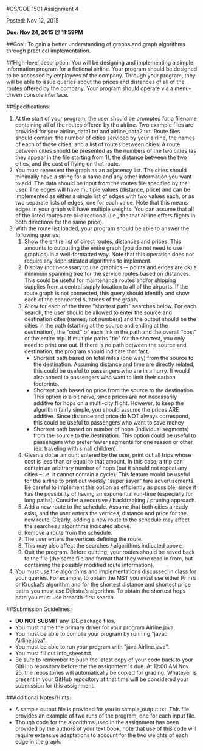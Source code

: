 #CS/COE 1501 Assignment 4

Posted:  Nov 12, 2015

**Due:  Nov 24, 2015 @ 11:59PM**

##Goal:
To gain a better understanding of graphs and graph algorithms through practical implementation.

##High-level description:
You will be designing and implementing a simple information program for a fictional airline.
Your program should be designed to be accessed by employees of the company.
Through your program, they will be able to issue queries about the prices and distances of all of the routes offered by the company.
Your program should operate via a menu-driven console interface.

##Specifications:
1. At the start of your program, the user should be prompted for a filename containing all of the routes offered by the airline. Two example files are provided for you:  airline_data1.txt and airline_data2.txt.  Route files should contain:  the number of cities serviced by your airline, the names of each of those cities, and a list of routes between cities.  A route between cities should be presented as the numbers of the two cities (as they appear in the file starting from 1), the distance between the two cities, and the cost of flying on that route.
1. You must represent the graph as an adjacency list. The cities should minimally have a string for a name and any other information you want to add. The data should be input from the routes file specified by the user. The edges will have multiple values (distance, price) and can be implemented as either a single list of edges with two values each, or as two separate lists of edges, one for each value. Note that this means edges in your graph will have multiple weights. You can assume that all of the listed routes are bi-directional (i.e., the that airline offers flights in both directions for the same price).
1. With the route list loaded, your program should be able to answer the following queries:
	1. Show the entire list of direct routes, distances and prices. This amounts to outputting the entire graph (you do not need to use graphics) in a well-formatted way. Note that this operation does not require any sophisticated algorithms to implement.
	1. Display (not necessary to use graphics -- points and edges are ok) a minimum spanning tree for the service routes based on distances. This could be useful for maintenance routes and/or shipping supplies from a central supply location to all of the airports. If the route graph is not connected, this query should identify and show each of the connected subtrees of the graph.
	1. Allow for each of the three "shortest path" searches below. For each search, the user should be allowed to enter the source and destination cites (names, not numbers) and the output should be the cities in the path (starting at the source and ending at the destination), the "cost" of each link in the path and the overall "cost" of the entire trip. If multiple paths "tie" for the shortest, you only need to print one out. If there is no path between the source and destination, the program should indicate that fact.
		* Shortest path based on total miles (one way) from the source to the destination. Assuming distance and time are directly related, this could be useful to passengers who are in a hurry. It would also appeal to passengers who want to limit their carbon footprints.
		* Shortest path based on price from the source to the destination. This option is a bit naïve, since prices are not necessarily additive for hops on a multi-city flight. However, to keep the algorithm fairly simple, you should assume the prices ARE additive. Since distance and price do NOT always correspond, this could be useful to passengers who want to save money
		* Shortest path based on number of hops (individual segments) from the source to the destination. This option could be useful to passengers who prefer fewer segments for one reason or other (ex: traveling with small children).
	1. Given a dollar amount entered by the user, print out all trips whose cost is less than or equal to that amount. In this case, a trip can contain an arbitrary number of hops (but it should not repeat any cities – i.e. it cannot contain a cycle). This feature would be useful for the airline to print out weekly "super saver" fare advertisements. Be careful to implement this option as efficiently as possible, since it has the possibility of having an exponential run-time (especially for long paths). Consider a recursive / backtracking / pruning approach.
	1. Add a new route to the schedule. Assume that both cities already exist, and the user enters the vertices, distance and price for the new route. Clearly, adding a new route to the schedule may affect the searches / algorithms indicated above.
	1. Remove a route from the schedule.
	1. The user enters the vertices defining the route.
	1. This may also affect the searches / algorithms indicated above.
	1. Quit the program. Before quitting, your routes should be saved back to the file (the same file and format that they were read in from, but containing the possibly modified route information).
1. You must use the algorithms and implementations discussed in class for your queries. For example, to obtain the MST you must use either Prim’s or Kruskal’s algorithm and for the shortest distance and shortest price paths you must use Dijkstra’s algorithm. To obtain the shortest hops path you must use breadth-first search.

##Submission Guidelines:
* **DO NOT SUBMIT** any IDE package files.
* You must name the primary driver for your program Airline.java.
* You must be able to compile your program by running "javac Airline.java".
* You must be able to run your program with "java Airline.java".
* You must fill out info_sheet.txt.
* Be sure to remember to push the latest copy of your code back to your GitHub repository before the the assignment is due.  At 12:00 AM Nov 25, the repositories will automatically be copied for grading.  Whatever is present in your GitHub repository at that time will be considered your submission for this assignment.

##Additional Notes/Hints:
* A sample output file is provided for you in sample_output.txt.  This file provides an example of two runs of the program, one for each input file.
* Though code for the algorithms used in the assignment has been provided by the authors of your text book, note that use of this code will require extensive adaptations to account for the two weights of each edge in the graph.
